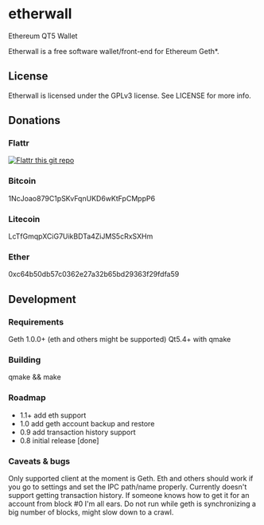 # etherwall

Ethereum QT5 Wallet

Etherwall is a free software wallet/front-end for Ethereum Geth*.

## License

Etherwall is licensed under the GPLv3 license. See LICENSE for more info.

## Donations

### Flattr
[![Flattr this git repo](http://api.flattr.com/button/flattr-badge-large.png)](https://flattr.com/submit/auto?user_id=Almindor&url=https://github.com/almindor/etherwall&title=Etherwall&language=&tags=github&category=software)

### Bitcoin
1NcJoao879C1pSKvFqnUKD6wKtFpCMppP6

### Litecoin
LcTfGmqpXCiG7UikBDTa4ZiJMS5cRxSXHm

### Ether
0xc64b50db57c0362e27a32b65bd29363f29fdfa59

## Development

### Requirements

Geth 1.0.0+ (eth and others might be supported)
Qt5.4+ with qmake

### Building

qmake && make

### Roadmap

- 1.1+ add eth support
- 1.0 add geth account backup and restore
- 0.9 add transaction history support
- 0.8 initial release [done]

### Caveats & bugs

Only supported client at the moment is Geth. Eth and others should work if you go to settings and set the IPC path/name properly.
Currently doesn't support getting transaction history. If someone knows how to get it for an account from block #0 I'm all ears.
Do not run while geth is synchronizing a big number of blocks, might slow down to a crawl.
